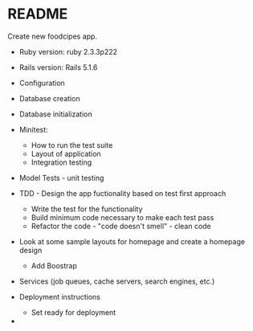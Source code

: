 # README

Create new foodcipes app.

* Ruby version: ruby 2.3.3p222

* Rails version: Rails 5.1.6

* Configuration

* Database creation

* Database initialization

* Minitest:
	- How to run the test suite
	- Layout of application
	- Integration testing

*	Model Tests - unit testing

*	TDD - Design the app fuctionality based on test first approach
	-	Write the test for the functionality
	-	Build minimum code necessary to make each test pass
	- Refactor the code - "code doesn't smell" - clean code

*	Look at some sample layouts for homepage and create a homepage design
	- Add Boostrap



* Services (job queues, cache servers, search engines, etc.)

* Deployment instructions
	-	Set ready for deployment

* 
